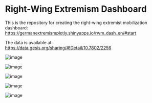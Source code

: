 # Right-Wing Extremism Dashboard

This is the repository for creating the right-wing extremist mobilization dashboard:
https://germanextremismplotly.shinyapps.io/rwm_dash_en/#start

The data is available at: 
https://data.gesis.org/sharing/#!Detail/10.7802/2256

![image](https://github.com/user-attachments/assets/609fc087-b0d2-4e60-ad18-de2c9186b75f)

![image](https://github.com/user-attachments/assets/7bbdb80c-9d5a-489f-89b4-c552200bf257)

![image](https://github.com/user-attachments/assets/3aa5f461-798e-43ab-918d-cb7b7d3e532a)

![image](https://github.com/user-attachments/assets/c57482e3-4114-4a7f-8e0a-cb579ce22fcf)

![image](https://github.com/user-attachments/assets/c6b375dd-e8c4-4141-ab6d-019fe37302bc)

